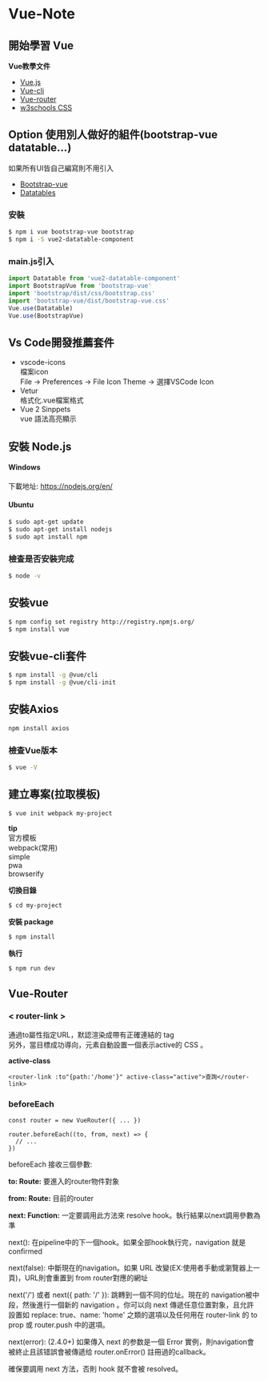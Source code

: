 # Vue-Note

## 開始學習 Vue
**Vue教學文件**
* [Vue.js](https://cn.vuejs.org/v2/guide/installation.html)  
* [Vue-cli](https://cli.vuejs.org/zh/guide/)  
* [Vue-router](https://router.vuejs.org/zh/installation.html)  
* [w3schools CSS](https://www.w3schools.com/css/css_navbar.asp)  

## Option 使用別人做好的組件(bootstrap-vue datatable...)
如果所有UI皆自己編寫則不用引入
* [Bootstrap-vue](https://bootstrap-vue.js.org/)  
* [Datatables](https://onewaytech.github.io/vue2-datatable/doc/#/zh-cn/README)  

### 安裝
```Bash
$ npm i vue bootstrap-vue bootstrap
$ npm i -S vue2-datatable-component
```
### main.js引入
``` js
import Datatable from 'vue2-datatable-component'
import BootstrapVue from 'bootstrap-vue'
import 'bootstrap/dist/css/bootstrap.css'
import 'bootstrap-vue/dist/bootstrap-vue.css'
Vue.use(Datatable)
Vue.use(BootstrapVue)
```

## Vs Code開發推薦套件
* vscode-icons  
檔案icon  
File -> Preferences -> File Icon Theme -> 選擇VSCode Icon  
* Vetur  
格式化.vue檔案格式  
* Vue 2 Sinppets  
vue 語法高亮顯示  

## 安裝 Node.js
#### Windows  
下載地址: https://nodejs.org/en/  
#### Ubuntu  
```Bash
$ sudo apt-get update  
$ sudo apt-get install nodejs  
$ sudo apt install npm  
```
### 檢查是否安裝完成
```Bash
$ node -v
```
## 安裝vue  
```Bash
$ npm config set registry http://registry.npmjs.org/  
$ npm install vue  
```
## 安裝vue-cli套件  
```Bash
$ npm install -g @vue/cli  
$ npm install -g @vue/cli-init  
```
## 安裝Axios
```Bash
npm install axios
```

### 檢查Vue版本  
```Bash
$ vue -V  
```
## 建立專案(拉取模板)
```Bash
$ vue init webpack my-project  
```
**tip**  
官方模板  
webpack(常用)  
simple  
pwa  
browserify  

**切換目錄**  
```Bash
$ cd my-project  
```
**安裝 package**  
```Bash
$ npm install  
```
**執行**  
```Bash
$ npm run dev  
```

## Vue-Router

### < router-link >
<router-link> 通過to屬性指定URL，默認渲染成帶有正確連結的 <a> tag  
另外，當目標成功導向，<a>元素自動設置一個表示active的 CSS 。  

**active-class**  
``` vue
<router-link :to"{path:'/home'}" active-class="active">查詢</router-link>  
```
  
### beforeEach
``` vue
const router = new VueRouter({ ... })

router.beforeEach((to, from, next) => {
  // ...
})
```
beforeEach 接收三個參數:

**to: Route:** 要進入的router物件對象

**from: Route:** 目前的router

**next: Function:** 一定要調用此方法來 resolve hook。執行結果以next調用參數為準

next(): 在pipeline中的下一個hook。如果全部hook執行完，navigation 就是 confirmed

next(false): 中斷現在的navigation。如果 URL 改變(EX:使用者手動或瀏覽器上一頁)，URL則會重置到 from router對應的網址

next('/') 或者 next({ path: '/' }): 跳轉到一個不同的位址。現在的 navigation被中段，然後進行一個新的 navigation 。你可以向 next 傳遞任意位置對象，且允許設置如 replace: true、name: 'home' 之類的選項以及任何用在 router-link 的 to prop 或 router.push 中的選項。

next(error): (2.4.0+) 如果傳入 next 的参数是一個 Error 實例，則navigation會被終止且該错誤會被傳遞给 router.onError() 註冊過的callback。

確保要調用 next 方法，否則 hook 就不會被 resolved。
